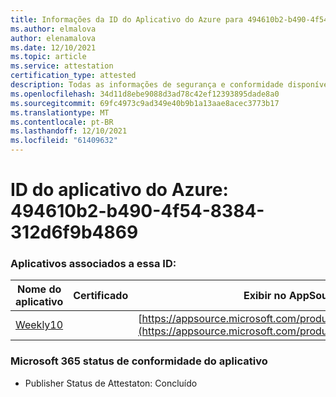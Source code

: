 ```yaml
---
title: Informações da ID do Aplicativo do Azure para 494610b2-b490-4f54-8384-312d6f9b4869
ms.author: elmalova
author: elenamalova
ms.date: 12/10/2021
ms.topic: article
ms.service: attestation
certification_type: attested
description: Todas as informações de segurança e conformidade disponíveis para 494610b2-b490-4f54-8384-312d6f9b4869.
ms.openlocfilehash: 34d11d8ebe9088d3ad78c42ef12393895dade8a0
ms.sourcegitcommit: 69fc4973c9ad349e40b9b1a13aae8acec3773b17
ms.translationtype: MT
ms.contentlocale: pt-BR
ms.lasthandoff: 12/10/2021
ms.locfileid: "61409632"
---
```

# <a name="azure-app-id-494610b2-b490-4f54-8384-312d6f9b4869"></a>ID do aplicativo do Azure: 494610b2-b490-4f54-8384-312d6f9b4869


### <a name="apps-associated-with-this-id"></a>Aplicativos associados a essa ID:
| **Nome do aplicativo** | **Certificado** | **Exibir no AppSource** |
|--------------|---------------|-----------------------|
| [Weekly10](https://docs.microsoft.com/microsoft-365-app-certification/forward/WA200001441) |  | [https://appsource.microsoft.com/product/office/WA200001441](https://appsource.microsoft.com/product/office/WA200001441) |

### <a name="microsoft-365-app-compliance-status"></a>Microsoft 365 status de conformidade do aplicativo
- Publisher Status de Attestaton: Concluído
